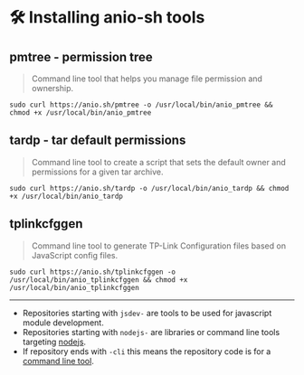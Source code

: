 # 🛠️ Installing anio-sh tools

## pmtree - permission tree

> Command line tool that helps you manage file permission and ownership.

`sudo curl https://anio.sh/pmtree -o /usr/local/bin/anio_pmtree && chmod +x /usr/local/bin/anio_pmtree`

## tardp - tar default permissions

> Command line tool to create a script that sets the default owner and permissions for a given tar archive.

`sudo curl https://anio.sh/tardp -o /usr/local/bin/anio_tardp && chmod +x /usr/local/bin/anio_tardp`

## tplinkcfggen

> Command line tool to generate TP-Link Configuration files based on JavaScript config files.

`sudo curl https://anio.sh/tplinkcfggen -o /usr/local/bin/anio_tplinkcfggen && chmod +x /usr/local/bin/anio_tplinkcfggen`

---

- Repositories starting with `jsdev-` are tools to be used for javascript module development.
- Repositories starting with `nodejs-` are libraries or command line tools targeting [nodejs](https://nodejs.org/en).
- If repository ends with `-cli` this means the repository code is for a [command line tool](https://en.wikipedia.org/wiki/Command-line_interface).
